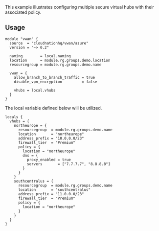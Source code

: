 This example illustrates configuring multiple secure virtual hubs with their associated policy.

## Usage

```hcl
module "vwan" {
  source  = "cloudnationhq/vwan/azure"
  version = "~> 0.2"

  naming        = local.naming
  location      = module.rg.groups.demo.location
  resourcegroup = module.rg.groups.demo.name

  vwan = {
    allow_branch_to_branch_traffic = true
    disable_vpn_encryption         = false

    vhubs = local.vhubs
  }
}
```

The local variable defined below will be utilized.

```hcl
locals {
  vhubs = {
    northeurope = {
      resourcegroup  = module.rg.groups.demo.name
      location       = "northeurope"
      address_prefix = "10.0.0.0/23"
      firewall_tier  = "Premium"
      policy = {
        location = "northeurope"
        dns = {
          proxy_enabled = true
          servers       = ["7.7.7.7", "8.8.8.8"]
        }
      }
    }
    southcentralus = {
      resourcegroup  = module.rg.groups.demo.name
      location       = "southcentralus"
      address_prefix = "11.0.0.0/23"
      firewall_tier  = "Premium"
      policy = {
        location = "northeurope"
      }
    }
  }
}
```
